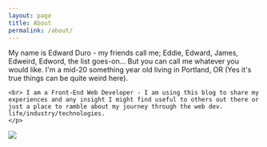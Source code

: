 ```yaml
---
layout: page
title: About
permalink: /about/
---
```



  <div class="post-content">
    <p class="col-md-6 about-text">
    My name is Edward Duro - my friends call me; Eddie, Edward, James, Edweird, Edword, the list goes-on... But you can call me whatever you would like. I'm a mid-20 something year old living in Portland, OR (Yes it's true things can be quite weird here).

    <br> I am a Front-End Web Developer - I am using this blog to share my experiences and any insight I might find useful to others out there or just a place to ramble about my journey through the web dev. life/industry/technologies. 
    </p>
  </div>


<div class="container-fluid">
  <div class="about-img">
    <p class="text-center">
          <img src="https://befunkycartoonizer.s3.amazonaws.com/C3357896-1449275647398271large.jpg" class=" profile-pic">
        </p>
  </div> 
</div>